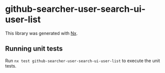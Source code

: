 # github-searcher-user-search-ui-user-list

This library was generated with [Nx](https://nx.dev).

## Running unit tests

Run `nx test github-searcher-user-search-ui-user-list` to execute the unit
tests.
